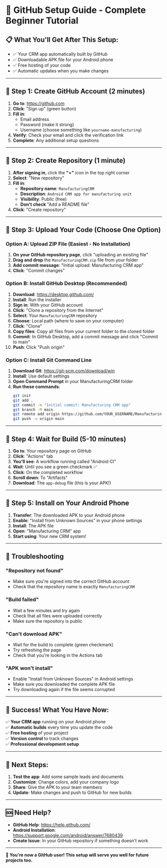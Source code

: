 # 🚀 GitHub Setup Guide - Complete Beginner Tutorial

## 📋 **What You'll Get After This Setup:**
- ✅ Your CRM app automatically built by GitHub
- ✅ Downloadable APK file for your Android phone
- ✅ Free hosting of your code
- ✅ Automatic updates when you make changes

---

## 🎯 **Step 1: Create GitHub Account (2 minutes)**

1. **Go to**: https://github.com
2. **Click**: "Sign up" (green button)
3. **Fill in**:
   - Email address
   - Password (make it strong)
   - Username (choose something like `yourname-manufacturing`)
4. **Verify**: Check your email and click the verification link
5. **Complete**: Any additional setup questions

---

## 🎯 **Step 2: Create Repository (1 minute)**

1. **After signing in**, click the **"+"** icon in the top right corner
2. **Select**: "New repository"
3. **Fill in**:
   - **Repository name**: `ManufacturingCRM`
   - **Description**: `Android CRM app for manufacturing unit`
   - **Visibility**: Public (free)
   - **Don't check** "Add a README file"
4. **Click**: "Create repository"

---

## 🎯 **Step 3: Upload Your Code (Choose One Option)**

### **Option A: Upload ZIP File (Easiest - No Installation)**

1. **On your GitHub repository page**, click "uploading an existing file"
2. **Drag and drop** the `ManufacturingCRM.zip` file from your folder
3. **Add commit message**: "Initial upload: Manufacturing CRM app"
4. **Click**: "Commit changes"

### **Option B: Install GitHub Desktop (Recommended)**

1. **Download**: https://desktop.github.com/
2. **Install**: Run the installer
3. **Sign in**: With your GitHub account
4. **Click**: "Clone a repository from the Internet"
5. **Select**: Your `ManufacturingCRM` repository
6. **Choose**: Local path (where to save on your computer)
7. **Click**: "Clone"
8. **Copy files**: Copy all files from your current folder to the cloned folder
9. **Commit**: In GitHub Desktop, add a commit message and click "Commit to main"
10. **Push**: Click "Push origin"

### **Option C: Install Git Command Line**

1. **Download Git**: https://git-scm.com/download/win
2. **Install**: Use default settings
3. **Open Command Prompt** in your ManufacturingCRM folder
4. **Run these commands**:
   ```bash
   git init
   git add .
   git commit -m "Initial commit: Manufacturing CRM app"
   git branch -M main
   git remote add origin https://github.com/YOUR_USERNAME/ManufacturingCRM.git
   git push -u origin main
   ```

---

## 🎯 **Step 4: Wait for Build (5-10 minutes)**

1. **Go to**: Your repository page on GitHub
2. **Click**: "Actions" tab
3. **You'll see**: A workflow running called "Android CI"
4. **Wait**: Until you see a green checkmark ✅
5. **Click**: On the completed workflow
6. **Scroll down**: To "Artifacts"
7. **Download**: The `app-debug` file (this is your APK!)

---

## 🎯 **Step 5: Install on Your Android Phone**

1. **Transfer**: The downloaded APK to your Android phone
2. **Enable**: "Install from Unknown Sources" in your phone settings
3. **Install**: The APK file
4. **Open**: "Manufacturing CRM" app
5. **Start using**: Your new CRM system!

---

## 🔧 **Troubleshooting**

### **"Repository not found"**
- Make sure you're signed into the correct GitHub account
- Check that the repository name is exactly `ManufacturingCRM`

### **"Build failed"**
- Wait a few minutes and try again
- Check that all files were uploaded correctly
- Make sure the repository is public

### **"Can't download APK"**
- Wait for the build to complete (green checkmark)
- Try refreshing the page
- Check that you're looking in the Actions tab

### **"APK won't install"**
- Enable "Install from Unknown Sources" in Android settings
- Make sure you downloaded the complete APK file
- Try downloading again if the file seems corrupted

---

## 🎉 **Success! What You Have Now:**

✅ **Your CRM app** running on your Android phone  
✅ **Automatic builds** every time you update the code  
✅ **Free hosting** of your project  
✅ **Version control** to track changes  
✅ **Professional development setup**  

---

## 📱 **Next Steps:**

1. **Test the app**: Add some sample leads and documents
2. **Customize**: Change colors, add your company logo
3. **Share**: Give the APK to your team members
4. **Update**: Make changes and push to GitHub for new builds

---

## 🆘 **Need Help?**

- **GitHub Help**: https://help.github.com/
- **Android Installation**: https://support.google.com/android/answer/7680439
- **Create Issue**: In your GitHub repository if something doesn't work

---

**🎯 You're now a GitHub user! This setup will serve you well for future projects too.** 